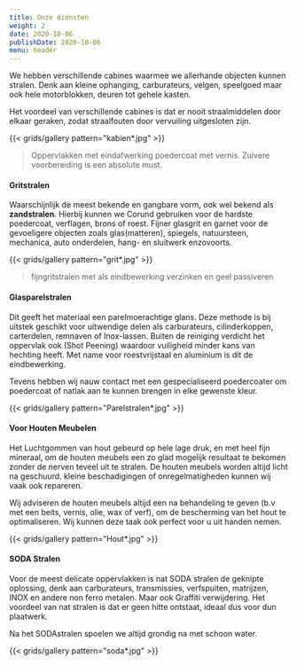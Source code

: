 ```yaml
---
title: Onze diensten
weight: 2
date: 2020-10-06
publishDate: 2020-10-06
menu: header
---
```


We hebben verschillende cabines waarmee we allerhande objecten kunnen stralen. Denk aan kleine ophanging, carburateurs, velgen, speelgoed maar ook hele motorblokken, deuren tot gehele kasten.

Het voordeel van verschillende cabines is dat er nooit straalmiddelen door elkaar geraken, zodat straalfouten door vervuiling uitgesloten zijn.

{{< grids/gallery pattern="kabien*.jpg" >}}

> Oppervlakken met eindafwerking poedercoat met vernis. Zuivere voorbereiding is een absolute must.

#### Gritstralen

Waarschijnlijk de meest bekende en gangbare vorm, ook wel bekend als **zandstralen**. Hierbij kunnen we Corund gebruiken voor de hardste poedercoat, verflagen, brons of roest. Fijner glasgrit en garnet voor de gevoeligere objecten zoals glas(matteren), spiegels, natuursteen, mechanica, auto onderdelen, hang- en sluitwerk enzovoorts.

{{< grids/gallery pattern="grit*.jpg" >}}

> fijngritstralen met als eindbewerking verzinken en geel passiveren

#### Glasparelstralen

Dit geeft het materiaal een parelmoerachtige glans. Deze methode is bij uitstek geschikt voor uitwendige delen als carburateurs, cilinderkoppen, carterdelen, remnaven of Inox-lassen. Buiten de reiniging verdicht het oppervlak ook (Shot Peening) waardoor vuiligheid minder kans van hechting heeft. Met name voor roestvrijstaal en aluminium is dit de eindbewerking.

Tevens hebben wij nauw contact met een gespecialiseerd poedercoater om poedercoat of natlak aan te kunnen brengen in elke gewenste kleur.

{{< grids/gallery pattern="Parelstralen*.jpg" >}}

#### Voor Houten Meubelen

Het Luchtgommen van hout gebeurd op hele lage druk, en met heel fijn mineraal, om de houten meubels een zo glad mogelijk resultaat te bekomen zonder de nerven teveel uit te stralen. De houten meubels worden altijd licht na geschuurd. kleine beschadigingen of onregelmatigheden kunnen wij  vaak ook repareren.

Wij adviseren de houten meubels altijd een na behandeling te geven (b.v met een beits, vernis, olie, wax of verf), om de bescherming van het hout te optimaliseren. Wij kunnen deze taak ook perfect voor u uit handen nemen.

{{< grids/gallery pattern="Hout*.jpg" >}}

#### SODA Stralen

Voor de meest delicate oppervlakken is nat SODA stralen de geknipte oplossing, denk aan carburateurs, transmissies, verfspuiten, matrijzen, INOX en andere non ferro metalen. Maar ook Graffiti verwijdering. Het voordeel van nat stralen is dat er geen hitte ontstaat, ideaal dus voor dun plaatwerk.

Na het SODAstralen spoelen we altijd grondig na met schoon water.

{{< grids/gallery pattern="soda*.jpg" >}}
